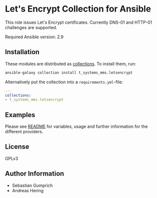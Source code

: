 # Let's Encrypt Collection for Ansible

This role issues Let's Encrypt certificates. Currently DNS-01 and HTTP-01 challenges are supported.

Required Ansible version: 2.9

## Installation

These modules are distributed as [collections](https://docs.ansible.com/ansible/latest/user_guide/collections_using.html).
To install them, run:

```bash
ansible-galaxy collection install t_systems_mms.letsencrypt
```

Alternatively put the collection into a `requirements.yml`-file:

```yaml
---
collections:
- t_systems_mms.letsencrypt
```

## Examples

Please see [README](docs/README.md) for variables, usage and further information for the different providers.

## License

GPLv3

## Author Information

* Sebastian Gumprich
* Andreas Hering
